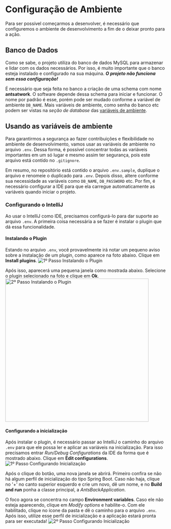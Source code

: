# Configuração de Ambiente
Para ser possível começarmos a desenvolver, é necessário que configuremos o ambiente de desenvolvimento a
fim de o deixar pronto para a ação. 

## Banco de Dados
Como se sabe, o projeto utiliza do banco de dados MySQL para armazenar e lidar com os dados necessários.
Por isso, é muito importante que o banco esteja instalado e configurado na sua máquina.
***O projeto não funciona sem essa configuração!***

É necessário que seja feita no banco a criação de uma schema com nome **antsatwork**. O software depende dessa schema
para iniciar e funcionar. O nome por padrão é esse, porém pode ser mudado conforme a variável de ambiente `DB_NAME`.
Mais variáveis de ambiente, como senha do banco etc podem ser vistas na *seção de database* das [variáveis
de ambiente](../../reference/variaveis-de-ambiente#variáveis-de-database).

## Usando as variáveis de ambiente
Para garantirmos a segurança ao fazer contribuições e flexibilidade no ambiente de desenvolvimento, vamos usar as
variáveis de ambiente no arquivo `.env`. Dessa forma, é possível concentrar todas as variáveis importantes em um só 
lugar e mesmo assim ter segurança, pois este arquivo está contido no `.gitignore`.

Em resumo, no repositório está contido o arquivo `.env.sample`, duplique o arquivo e renomeie o duplicado para `.env`.
Depois disso, altere conforme sua necessidade as variáveis como `DB_NAME`, `DB_PASSWORD` etc. Por fim, é necessário
configurar a IDE para que ela carregue automaticamente as variáveis quando iniciar o projeto.

### Configurando o IntelliJ
Ao usar o IntelliJ como IDE, precisamos configurá-lo para dar suporte ao arquivo `.env`. A primeira coisa necessária a
se fazer é instalar o plugin que dá essa funcionalidade.

#### Instalando o Plugin
Estando no arquivo `.env`, você provavelmente irá notar um pequeno aviso sobre a instalação de um plugin, como aparece
na foto abaixo. Clique em **Install plugins**.
![1º Passo Instalando o Plugin](/img/primeiros-passos/intellij-env-plugin-1.png)

Após isso, aparecerá uma pequena janela como mostrada abaixo. Selecione o plugin selecionado na foto e clique em **Ok**.
<img alt="2º Passo Instalando o Plugin" height="450" src="/img/primeiros-passos/intellij-env-plugin-2.png"/>

#### Configurando a inicialização
Após instalar o plugin, é necessário passar ao IntelliJ o caminho do arquivo `.env` para que ele possa ler e aplicar as
variáveis na inicialização. Para isso precisamos entrar *Run/Debug Configurations* da IDE da forma que é mostrado
abaixo. Clique em **Edit configurations**.
![1º Passo Configurando Inicialização](/img/primeiros-passos/intellij-run-config-1.png)

Após o clique do botão, uma nova janela se abrirá. Primeiro confira se não há algum perfil de inicialização do tipo
Spring Boot. Caso não haja, clique no '+' no canto superior esquerdo e crie um novo, dê um nome, e no **Build and run**
ponha a classe principal, a *AntsBackApplication*.

O foco agora se concentra no campo **Environment variables**. Caso ele não esteja aparecendo, clique em *Modify options*
e habilite-o. Com ele habilitado, clique no ícone da pasta e dê o caminho para o arquivo `.env`. Após isso, utilize esse
perfil de inicialização e a aplicação estará pronta para ser executada!
![2º Passo Configurando Inicialização](/img/primeiros-passos/intellij-run-config-2.png)
